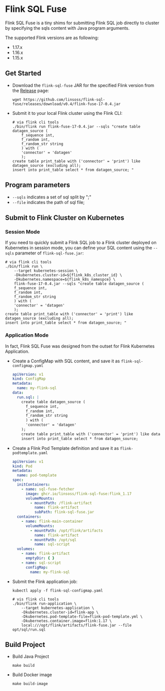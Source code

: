 # Flink SQL Fuse

Flink SQL Fuse is a tiny shims for submitting Flink SQL job directly to cluster by specifying the sqls content with Java
program arguments.

The supported Flink versions are as following:

- 1.17.x
- 1.16.x
- 1.15.x

## Get Started

- Download the `flink-sql-fuse` JAR for the specified Flink version from
  the [Release](https://github.com/linsoss/flink-sql-fuse/releases) page:

    ```shell
    wget https://github.com/linsoss/flink-sql-fuse/releases/download/v0.4/flink-fuse-17-0.4.jar
    ```

- Submit it to your local Flink cluster using the Flink CLI:

    ```shell
    # via flink cli tools
    ./bin/flink run flink-fuse-17-0.4.jar --sqls "create table datagen_source (  
        f_sequence int,  
        f_random int,  
        f_random_str string  
        ) with (  
        'connector' = 'datagen'  
        );  
    create table print_table with ('connector' = 'print') like datagen_source (excluding all);  
    insert into print_table select * from datagen_source; "
    ```

## Program parameters

- `--sqls`  indicates a set of sql split by ";"
- `--file` indicates the path of sql file;

## Submit to Flink Cluster on Kubernetes

### Session Mode

If you need to quickly submit a Flink SQL job to a Flink cluster deployed on Kubernetes in session mode, you can define
your SQL content using the `--sqls` parameter of `flink-sql-fuse.jar`:

```shell
# via flink cli tools
./bin/flink run \
    --target kubernetes-session \
    -Dkubernetes.cluster-id=${flink_k8s_cluster_id} \
    -Dkubernetes.namespace=${flink_k8s_namespce} \
    flink-fuse-17-0.4.jar --sqls "create table datagen_source (  
    f_sequence int,  
    f_random int,  
    f_random_str string  
    ) with (  
    'connector' = 'datagen'  
    );  
create table print_table with ('connector' = 'print') like datagen_source (excluding all);  
insert into print_table select * from datagen_source; "
```

### Application Mode

In fact, Flink SQL Fuse was designed from the outset for Flink Kubernetes Application.

- Create a ConfigMap with SQL content, and save it as `flink-sql-configmap.yaml`

    ```yaml
    apiVersion: v1
    kind: ConfigMap
    metadata:
      name: my-flink-sql
    data:
      run.sql: |
        create table datagen_source (  
          f_sequence int,  
          f_random int,  
          f_random_str string  
          ) with (  
          'connector' = 'datagen'  
        );  
        create table print_table with ('connector' = 'print') like datagen_source (excluding all);  
        insert into print_table select * from datagen_source;
  ```

- Create a Flink Pod Template definition and save it as `flink-podtemplate.yaml`

    ```yaml
    apiVersion: v1
    kind: Pod
    metadata:
      name: pod-template
    spec:
      initContainers:
        - name: sql-fuse-fetcher
          image: ghcr.io/linsoss/flink-sql-fuse:flink_1.17
          volumeMounts:
            - mountPath: /flink-artifact
              name: flink-artifact
              subPath: flink-sql-fuse.jar
      containers:
        - name: flink-main-container
          volumeMounts:
            - mountPath: /opt/flink/artifacts
              name: flink-artifact
            - mountPath: /opt/sql
              name: sql-script
      volumes:
        - name: flink-artifact
          emptyDir: { }
        - name: sql-script
          configMap:
            name: my-flink-sql
    ```

- Submit the Flink application job:

    ```shell
    kubectl apply -f flink-sql-configmap.yaml 
    
    # vis flink cli tools
    ./bin/flink run-application \  
        --target kubernetes-application \  
        -Dkubernetes.cluster-id=flink-app \  
        -Dkubernetes.pod-template-file=flink-pod-template.yml \  
        -Dkubernetes.container.image=flink:1.17 \  
        local:///opt/flink/artifacts/flink-fuse.jar --file opt/sql/run.sql
    ```

## Build Project

- Build Java Project

    ```other
    make build
    ```

- Build Docker image

    ```shell
    make build-image
    ```

